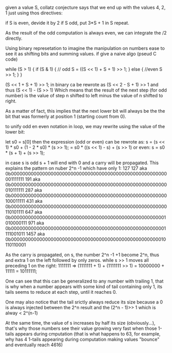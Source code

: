 given a value S, collatz conjecture says that we end up with the values 4, 2, 1 just using thos directives:

if S is even, devide it by 2
if S odd, put 3*S + 1 in S
repeat.

As the result of the odd computation is always even, we can integrate the /2 directly.

Using binary represetation to imagine the manipulation on numbers ease to see it as shifting bits and summing values.
if give a naive algo (pseud C code)

while (S > 1) {
  if (S & 1) { // odd
    S = ((S << 1) + S + 1) >> 1;
  } else { //even
    S >> 1;
  }
}

(S << 1 + S + 1) >> 1; in binary ca be rewrote as
(S << 2 - S + 1) >> 1
and thus
(S << 1) - (S >> 1)
Which means that the result of the next step (for odd number) is the value of step n shifted to left minus the value of n shifted to right.

As a matter of fact, this implies that the next lower bit will always be the the bit that was formerly at position 1 (starting count from 0).

to unify odd en even notation in loop, we may rewrite using the value of the lower bit:

let s0 = s[0]
then the expression (odd or even) can be rewrote as:
s = (s << 1) * s0 + (1 - 2 * s0) * (s >> 1);
  = s0 * ((s << 1) - s) + (s >> 1)
or even:
s = s0 * (s + 1) + (s >> 1);

in case s is odd s + 1 will end with 0 and a carry will be propagated.
This explains the pattern on nuber 2^n -1 which have only 1:
127
127      aka 0b0000000000000000000000000000000000000000000000000000000001111111
191      aka 0b0000000000000000000000000000000000000000000000000000000010111111
287      aka 0b0000000000000000000000000000000000000000000000000000000100011111
431      aka 0b0000000000000000000000000000000000000000000000000000000110101111
647      aka 0b0000000000000000000000000000000000000000000000000000001010000111
971      aka 0b0000000000000000000000000000000000000000000000000000001111001011
1457     aka 0b0000000000000000000000000000000000000000000000000000010110110001

As the carry is propagated, on s, the number 2^n -1 +1 become 2^n, thus and extra 1 on the left followed by only zeros. while s >> 1 moves all preceding 1 on the right:
1111111 => (1111111 + 1) + (1111111 >> 1) = 10000000 + 11111 = 10111111;

One can see that this can be generalized to any number with trailing 1, that is why when a number appears with some kind of tail containing only 1, its tails seems to reduce at each step, until it reaches 0.

One may also notice that the tail srictly always reduce its size because a 0 is always injected between the 2^n result and the (2^n - 1)>> 1 which is alway < 2^(n-1)

At the same time, the value of s increases by half its size (obviously...), that's why those numbers see their value growing very fast when those 1-tails appears during cmputation (that is what happens to 63, for example, why has 4 1-tails appearing during computation making values "bounce" and eventually reach 4616)


